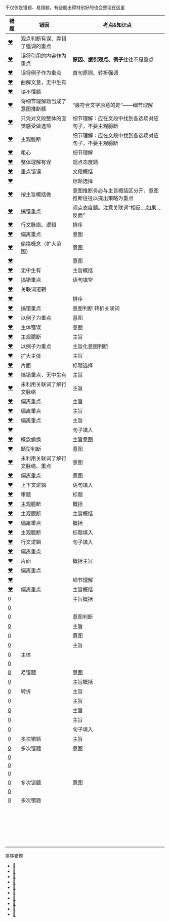 



不仅仅是错题、易错题，有些题出得特别好的也会整理在这里



| 错题                                                         | 错因                           | 考点&知识点                                                |
| ------------------------------------------------------------ | ------------------------------ | ---------------------------------------------------------- |
| [❤](http://v.huatu.com/tiku/searchquestion?keyword=翻翻旧杂志&isRecommend=0&isHistory=0) | 观点判断有误、弄错了强调的重点 |                                                            |
| [❤](http://v.huatu.com/tiku/searchquestion?keyword=国际奥委会主席雅克&isRecommend=0&isHistory=0) | 误将引用的内容作为重点         | **原因、援引观点、例子**往往不是重点                       |
| [❤](http://v.huatu.com/tiku/searchquestion?keyword=掌握不到足够的讯息&isRecommend=0&isHistory=0) | 误将例子作为重点               | 首句原则、转折强调                                         |
| [❤](http://v.huatu.com/tiku/searchquestion?keyword=要想真正成为清洁能源领域的胜利者&isRecommend=0&isHistory=0) | 曲解文意，无中生有             |                                                            |
| [❤](http://v.huatu.com/tiku/searchquestion?keyword=吸引客户的基础环节&isRecommend=0&isHistory=0) | 读不懂题                       |                                                            |
| [❤](http://v.huatu.com/tiku/searchquestion?keyword=作为发展中国家，中国没有被要求限制二氧化碳排放量。&isRecommend=0&isHistory=0) | 将细节理解题当成了意图推断题   | “最符合文字原意的是”——细节理解                             |
| [❤](http://v.huatu.com/tiku/searchquestion?keyword=团购行业确有&isRecommend=0&isHistory=0) | 只凭对文段整体的直觉感受做选项 | 细节理解：应在文段中找到各选项对应句子，不要主观臆断       |
| [❤](http://v.huatu.com/tiku/searchquestion?keyword=像昆虫叮咬&isRecommend=0&isHistory=0) | 主观臆断                       | 细节理解：应在文段中找到各选项对应句子，不要主观臆断       |
| [❤](http://v.huatu.com/tiku/searchquestion?keyword=注册·微博的方式很简单&isRecommend=0&isHistory=0) | 粗心                           | 细节理解                                                   |
| [❤](http://v.huatu.com/tiku/searchquestion?keyword=是否构成抄袭&isRecommend=0&isHistory=0) | 整体理解有误                   | 观点态度题                                                 |
| [❤](http://v.huatu.com/tiku/searchquestion?keyword=夫妻间契约&isRecommend=0&isHistory=0) | 重点错误                       | 文段概括                                                   |
| [❤](http://v.huatu.com/tiku/searchquestion?keyword=机器人挑战中国制造&isRecommend=0&isHistory=0) |                                | 标题选择                                                   |
| [❤](http://v.huatu.com/tiku/searchquestion?keyword=只有独处才能找到自我&isRecommend=0&isHistory=0) | 按主旨概括做                   | 意图推断务必与主旨概括区分开，意图推断往往以提出策略为重点 |
| [❤](http://v.huatu.com/tiku/searchquestion?keyword=清代朴学的实证精神&isRecommend=0&isHistory=0) | 搞错重点                       | 观点态度题。注意关联词“相反....如果....反而”               |
| [❤](http://v.huatu.com/tiku/searchquestion?keyword=病中，其实是阅读和思考的大好&isRecommend=0&isHistory=0) | 行文脉络、逻辑                 | 排序                                                       |
| [❤](http://v.huatu.com/tiku/searchquestion?keyword=现在知识分子凭知识难以进行自我辩护&isRecommend=0&isHistory=0) | 偏离重点                       | 意图                                                       |
| [❤](http://v.huatu.com/tiku/searchquestion?keyword=如今一些人对幸福的迷惘和困惑&isRecommend=0&isHistory=0) | 偷换概念（扩大范围）           | 意图                                                       |
| [❤](http://v.huatu.com/tiku/searchquestion?keyword=科学的目标是探寻自然界的规律，&isRecommend=0&isHistory=0) |                                | 意图                                                       |
| [❤](http://v.huatu.com/tiku/searchquestion?keyword=传记是人类生命活动最为生动的记载&isRecommend=0&isHistory=0) | 无中生有                       | 主旨概括                                                   |
| [❤](http://v.huatu.com/tiku/searchquestion?keyword=密切联系群众，解决民生问题是我们加强社会建设各项工作的出发点和落脚点&isRecommend=0&isHistory=0) | 搞错重点                       | 语句填空                                                   |
| [❤](http://v.huatu.com/tiku/searchquestion?keyword=黑格尔思想所带来的哲学转向&isRecommend=0&isHistory=0) | 关联词逻辑                     |                                                            |
| [❤](http://v.huatu.com/tiku/searchquestion?keyword=珠宝的保值作用增强&isRecommend=0&isHistory=0) |                                | 排序                                                       |
| [❤](http://v.huatu.com/tiku/searchquestion?keyword=水资源的管理与制度相关&isRecommend=0&isHistory=0) | 搞错重点                       | 意图判断  转折关联词                                       |
| [❤](http://v.huatu.com/tiku/searchquestion?keyword=标语口号设计得更人文，更合理需要制定者深入地思考&isRecommend=0&isHistory=0) | 以例子为重点                   | 意图                                                       |
| [❤](http://v.huatu.com/tiku/searchquestion?keyword=煤炭时代&isRecommend=0&isHistory=0) | 主体错误                       | 意图                                                       |
| [❤](http://v.huatu.com/tiku/searchquestion?keyword=文学经典的传承&isRecommend=0&isHistory=0) | 主观臆断                       | 主旨                                                       |
| [❤](http://v.huatu.com/tiku/searchquestion?keyword=学者普遍认为地理环境对文明影响深远&isRecommend=0&isHistory=0) | 以例子为重点                   | 主旨化意图判断                                             |
| [❤](http://v.huatu.com/tiku/searchquestion?keyword=应深入发掘端午节浓厚的文化内涵&isRecommend=0&isHistory=0) | 扩大主体                       | 主旨                                                       |
| [❤](http://v.huatu.com/tiku/searchquestion?keyword=农业一旦走上正轨&isRecommend=0&isHistory=0) | 片面                           | 标题选择                                                   |
| [❤](http://v.huatu.com/tiku/searchquestion?keyword=暴胀是由一种被称作暴胀子场的势能推动的&isRecommend=0&isHistory=0) | 搞错重点，无中生有             | 主旨                                                       |
| [❤](http://v.huatu.com/tiku/searchquestion?keyword=加强空间透视的方法和技巧&isRecommend=0&isHistory=0) | 未利用关联词了解行文脉络       | 主旨                                                       |
| [❤](http://v.huatu.com/tiku/searchquestion?keyword=古代中国对云的命名&isRecommend=0&isHistory=0) | 偏离重点                       | 主旨                                                       |
| [❤](http://v.huatu.com/tiku/searchquestion?keyword=加强海马脑区的锻炼可改善记忆力&isRecommend=0&isHistory=0) | 偏离重点                       | 主旨                                                       |
| [❤](http://v.huatu.com/tiku/searchquestion?keyword=音乐教育应注重作品的道德教化&isRecommend=0&isHistory=0) | 偏离重点                       | 主旨                                                       |
| [❤](http://v.huatu.com/tiku/searchquestion?keyword=对培育社会主义核心价值观具有重要意义&isRecommend=0&isHistory=0) |                                | 句子填入                                                   |
| [❤](http://v.huatu.com/tiku/searchquestion?keyword=环境资源商品化可以更好地对环境进行保护&isRecommend=0&isHistory=0) | 概念偷换                       | 主旨意图                                                   |
| [❤](http://v.huatu.com/tiku/searchquestion?keyword=一手资料在书籍史研究中有重要价值&isRecommend=0&isHistory=0) | 题型判断                       | 意图                                                       |
| [❤](http://v.huatu.com/tiku/searchquestion?keyword=应发挥社会组织在解决产学研合作动力中的作用&isRecommend=0&isHistory=0) | 未利用关联词了解行文脉络、重点 | 意图                                                       |
| [❤](http://v.huatu.com/tiku/searchquestion?keyword=语言多样化对社会持续发展具有重要意义&isRecommend=0&isHistory=0) | 偏离重点                       | 意图                                                       |
| [❤](http://v.huatu.com/tiku/searchquestion?keyword=文化产业是一个渗透性、关联性很强的产业&isRecommend=0&isHistory=0) | 上下文逻辑                     | 语句填入                                                   |
| [❤](http://v.huatu.com/tiku/searchquestion?keyword=中微子：宇宙的使者&isRecommend=0&isHistory=0) | 审题                           | 标题                                                       |
| [❤](http://v.huatu.com/tiku/searchquestion?keyword=收入越来越向政府和资本倾斜&isRecommend=0&isHistory=0) | 主观臆断                       | 概括                                                       |
| [❤](http://v.huatu.com/tiku/searchquestion?keyword=成功可以自己定义&isRecommend=0&isHistory=0) | 主观臆断                       | 主旨概括                                                   |
| [❤](http://v.huatu.com/tiku/searchquestion?keyword=我国城镇化有很大的发展空间&isRecommend=0&isHistory=0) | 偏离重点                       | 概括                                                       |
| [❤](http://v.huatu.com/tiku/searchquestion?keyword=现在很多人对于甜味和吃糖感到排斥和恐惧&isRecommend=0&isHistory=0) | 主观臆断                       | 标题填入                                                   |
| [❤](http://v.huatu.com/tiku/searchquestion?keyword=只要改变心态，就能改变感到孤独状态&isRecommend=0&isHistory=0) | 行文逻辑                       | 句子填入                                                   |
| [❤](http://v.huatu.com/tiku/searchquestion?keyword=星团中存在着不同寻常的蓝离散星&isRecommend=0&isHistory=0) | 偏离重点                       |                                                            |
| [❤](http://v.huatu.com/tiku/searchquestion?keyword=人工智能带来社会建设的新机遇&isRecommend=0&isHistory=0) | 片面                           | 概括主旨                                                   |
| [❤](http://v.huatu.com/tiku/searchquestion?keyword=不发胖的"秘诀"&isRecommend=0&isHistory=0) | 偏离重点                       |                                                            |
| [❤](http://v.huatu.com/tiku/searchquestion?keyword=烧碱即氢氧化钠&isRecommend=0&isHistory=0) |                                | 细节理解                                                   |
| [❤](http://v.huatu.com/tiku/searchquestion?keyword=应用声控技术时代的来临&isRecommend=0&isHistory=0) | 偏离重点                       | 主旨概括                                                   |
| [0](http://v.huatu.com/tiku/searchquestion?keyword=我国目前团购网站数量不到2000家&isRecommend=0&isHistory=0) |                                | 主旨概括                                                   |
| [0](http://v.huatu.com/tiku/searchquestion?keyword=符号化的批评无助于教育和社会的进步&isRecommend=0&isHistory=0) |                                |                                                            |
| [0](http://v.huatu.com/tiku/searchquestion?keyword=与现代科技联姻&isRecommend=0&isHistory=0) |                                | 意图判断                                                   |
| [0](http://v.huatu.com/tiku/searchquestion?keyword=近代苏州的现代化进程&isRecommend=0&isHistory=0) |                                | 主旨                                                       |
| [0](http://v.huatu.com/tiku/searchquestion?keyword=倡导转变经济发展模式&isRecommend=0&isHistory=0) |                                | 意图                                                       |
| [0](http://v.huatu.com/tiku/searchquestion?keyword=艺术创作离不开民族特性&isRecommend=0&isHistory=0) |                                | 主旨                                                       |
| [0](http://v.huatu.com/tiku/searchquestion?keyword=行业收入差异反映了行业壁垒的存在&isRecommend=0&isHistory=0) | 主体                           |                                                            |
| [0](http://v.huatu.com/tiku/searchquestion?keyword=当代儒家研究学者依然没有走出轻&isRecommend=0&isHistory=0) |                                |                                                            |
| [0](http://v.huatu.com/tiku/searchquestion?keyword=利益是应对全球变暖问题的最大症结&isRecommend=0&isHistory=0) | 易错题                         | 意图                                                       |
| [0](http://v.huatu.com/tiku/searchquestion?keyword=人类应当建立尊重自然、和谐发展的价值理念&isRecommend=0&isHistory=0) |                                | 主旨概括                                                   |
| [0](http://v.huatu.com/tiku/searchquestion?keyword=微小的细菌相对于人类来说生命力更强&isRecommend=0&isHistory=0) | 转折                           | 主旨                                                       |
| [0](http://v.huatu.com/tiku/searchquestion?keyword=产权受到法律保护市场经济才能够正常运行&isRecommend=0&isHistory=0) |                                | 主旨                                                       |
| [0](http://v.huatu.com/tiku/searchquestion?keyword=是凭借自己或者他人的交易经验来进行判断的&isRecommend=0&isHistory=0) |                                | 主旨                                                       |
| [0](http://v.huatu.com/tiku/searchquestion?keyword=做善事是社会成员的权利&isRecommend=0&isHistory=0) |                                | 主旨                                                       |
| [0](http://v.huatu.com/tiku/searchquestion?keyword=我们亲眼目睹了灭绝&isRecommend=0&isHistory=0) |                                | 句子填入                                                   |
| [0](http://v.huatu.com/tiku/searchquestion?keyword=秦汉文化对于后世影响深远&isRecommend=0&isHistory=0) | 多次错题                       | 主旨                                                       |
| [0](http://v.huatu.com/tiku/searchquestion?keyword=国有企业之所以需要改革&isRecommend=0&isHistory=0) | 多次错题                       | 意图                                                       |
| [0](http://v.huatu.com/tiku/searchquestion?keyword=网络词汇是否纳入词典&isRecommend=0&isHistory=0) |                                |                                                            |
| [0](http://v.huatu.com/tiku/searchquestion?keyword=“文德”与“民德”的双向关联&isRecommend=0&isHistory=0) |                                |                                                            |
| [0](http://v.huatu.com/tiku/searchquestion?keyword=跨要素融合&isRecommend=0&isHistory=0) |                                |                                                            |
| [0](http://v.huatu.com/tiku/searchquestion?keyword=幸福传感器&isRecommend=0&isHistory=0) | 多次错题                       | 意图                                                       |
| [0](http://v.huatu.com/tiku/searchquestion?keyword=华北地区空气污染现象&isRecommend=0&isHistory=0) |                                |                                                            |
| [0](http://v.huatu.com/tiku/searchquestion?keyword=耳朵阅读灵感&isRecommend=0&isHistory=0) | 多次错题                       |                                                            |
|                                                              |                                |                                                            |
|                                                              |                                |                                                            |
|                                                              |                                |                                                            |
|                                                              |                                |                                                            |
|                                                              |                                |                                                            |
|                                                              |                                |                                                            |
|                                                              |                                |                                                            |
|                                                              |                                |                                                            |
|                                                              |                                |                                                            |
|                                                              |                                |                                                            |
|                                                              |                                |                                                            |
|                                                              |                                |                                                            |
|                                                              |                                |                                                            |
|                                                              |                                |                                                            |
|                                                              |                                |                                                            |
|                                                              |                                |                                                            |
|                                                              |                                |                                                            |
|                                                              |                                |                                                            |
|                                                              |                                |                                                            |
|                                                              |                                |                                                            |
|                                                              |                                |                                                            |
|                                                              |                                |                                                            |







排序错题

* [🍓](http://v.huatu.com/tiku/searchquestion?keyword=电磁和互联网技术的军事应用&isRecommend=0&isHistory=0)
* [🍓](http://v.huatu.com/tiku/searchquestion?keyword=即如美丑而言&isRecommend=0&isHistory=0)
* [🍓](http://v.huatu.com/tiku/searchquestion?keyword=再比如财产公开&isRecommend=0&isHistory=0)
* [🍓](http://v.huatu.com/tiku/searchquestion?keyword=理想城市一定有千万种不同的生活姿态&isRecommend=0&isHistory=0)
* [🍓](http://v.huatu.com/tiku/searchquestion?keyword=多肉植物来自高山沙漠&isRecommend=0&isHistory=0)
* [🍓](http://v.huatu.com/tiku/searchquestion?keyword=楼市远未到健康发展的程度&isRecommend=0&isHistory=0)
* [🍓](http://v.huatu.com/tiku/searchquestion?keyword=整个城市显得平和恬静&isRecommend=0&isHistory=0)
* [🍓](http://v.huatu.com/tiku/searchquestion?keyword=玛雅文化的源头是古代中国的文明&isRecommend=0&isHistory=0)
* [🍓](http://v.huatu.com/tiku/searchquestion?keyword=历史学家方豪在南京购得一批徽州文书&isRecommend=0&isHistory=0)
* [🍓](http://v.huatu.com/tiku/searchquestion?keyword=基克拉底文明是爱琴海上最古老的文明&isRecommend=0&isHistory=0)

